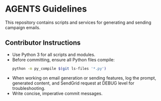 # AGENTS Guidelines

This repository contains scripts and services for generating and sending campaign emails.

## Contributor Instructions
- Use Python 3 for all scripts and modules.
- Before committing, ensure all Python files compile:
  ```bash
  python -m py_compile $(git ls-files '*.py')
  ```
- When working on email generation or sending features, log the prompt,
  generated content, and SendGrid request at DEBUG level for troubleshooting.
- Write concise, imperative commit messages.

